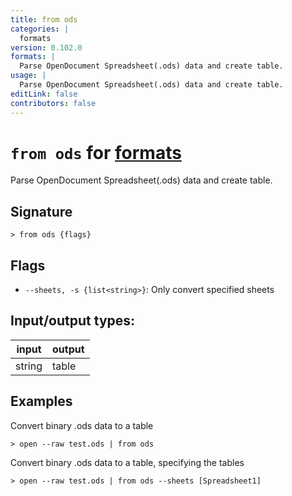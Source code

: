 ```yaml
---
title: from ods
categories: |
  formats
version: 0.102.0
formats: |
  Parse OpenDocument Spreadsheet(.ods) data and create table.
usage: |
  Parse OpenDocument Spreadsheet(.ods) data and create table.
editLink: false
contributors: false
---
```

<!-- This file is automatically generated. Please edit the command in https://github.com/nushell/nushell instead. -->

# `from ods` for [formats](/commands/categories/formats.md)

<div class='command-title'>Parse OpenDocument Spreadsheet(.ods) data and create table.</div>

## Signature

```> from ods {flags} ```

## Flags

 -  `--sheets, -s {list<string>}`: Only convert specified sheets


## Input/output types:

| input  | output |
| ------ | ------ |
| string | table  |

## Examples

Convert binary .ods data to a table
```nu
> open --raw test.ods | from ods

```

Convert binary .ods data to a table, specifying the tables
```nu
> open --raw test.ods | from ods --sheets [Spreadsheet1]

```
